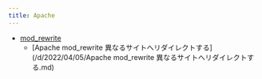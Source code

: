 ```yaml
---
title: Apache
---
```



- [mod_rewrite](/n/PGM/Apache/mod_rewrite/index.md)
    - [Apache mod_rewrite 異なるサイトへリダイレクトする](/d/2022/04/05/Apache  mod_rewrite 異なるサイトへリダイレクトする.md)




